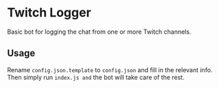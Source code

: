 # Twitch Logger
Basic bot for logging the chat from one or more Twitch channels.

## Usage
Rename `config.json.template` to `config.json` and fill in the relevant info.  
Then simply run `index.js and` the bot will take care of the rest.